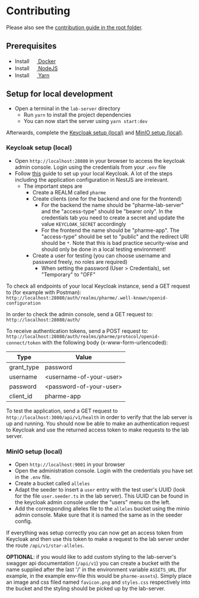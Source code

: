# Contributing

Please also see the [contribution guide in the root folder](../CONTRIBUTING.md).

## Prerequisites

- Install [<img
  src="https://user-images.githubusercontent.com/58258541/143049489-668aea70-bb2c-420d-b3e8-e0edc42a4e92.png"
  width="16" height="16"> Docker](https://docs.docker.com/get-docker/)
- Install [<img
  src="https://user-images.githubusercontent.com/58258541/143050266-4a2030d1-c319-447d-812b-2ad8a4020d48.png"
  width="16" height="16"> NodeJS](https://nodejs.org)
- Install [<img
  src="https://user-images.githubusercontent.com/58258541/143050227-b374b1f7-e28e-4b90-b7f0-b9112521d3b1.png"
  width="16" height="16"> Yarn](https://yarnpkg.com/)

## Setup for local development

- Open a terminal in the `lab-server` directory
  - Run `yarn` to install the project dependencies
  - You can now start the server using `yarn start:dev`

Afterwards, complete the [Keycloak setup (local)](#keycloak-setup-local)
and [MinIO setup (local)](#minio-setup-local).

### Keycloak setup (local)

- Open `http://localhost:28080` in your browser to access the keycloak admin
  console. Login using the credentials from your `.env` file
- Follow
  [this](https://medium.com/devops-dudes/secure-nestjs-rest-api-with-keycloak-745ef32a2370)
  guide to set up your local Keycloak. A lot of the steps including the
  application configuration in NestJS are irrelevant.
  - The important steps are
    - Create a REALM called `pharme`
    - Create clients (one for the backend and one for the frontend)
      - For the backend the name should be "pharme-lab-server" and the
        "access-type" should be "bearer only". In the credentials tab you need
        to create a secret and update the value `KEYCLOAK_SECRET` accordingly
      - For the frontend the name should be "pharme-app". The "access-type"
        should be set to "public" and the redirect URI should be `*`. Note that
        this is bad practice security-wise and should only be done in a local
        testing environment!
    - Create a user for testing (you can choose username and password freely, no
      roles are required)
      - When setting the password (User > Credentials), set "Temporary" to "OFF"

To check all endpoints of your local Keycloak instance, send a GET request to
(for example with Postman):
`http://localhost:28080/auth/realms/pharme/.well-known/openid-configuration`

In order to check the admin console, send a GET request to:
`http://localhost:28080/auth/`

To receive authentication tokens, send a POST request to:
`http://localhost:28080/auth/realms/pharme/protocol/openid-connect/token` with
the following body (x-www-form-urlencoded):

| Type       | Value                     |
| ---------- | ------------------------- |
| grant_type | password                  |
| username   | \<username-of-your-user\> |
| password   | \<password-of-your-user\> |
| client_id  | pharme-app                |

To test the application, send a GET request to
`http://localhost:3000/api/v1/health` in order to verify that the lab server is
up and running. You should now be able to make an authentication request to
Keycloak and use the returned access token to make requests to the lab server.

### MinIO setup (local)

- Open `http://localhost:9001` in your browser
- Open the administration console. Login with the credentials you have set in
  the `.env` file.
- Create a bucket called `alleles`
- Adapt the seeder to insert a `user` entry with the test user's UUID (look for
  the file `user.seeder.ts` in the lab server). This UUID can be found in the
  keycloak admin console under the "users" menu on the left.
- Add the corresponding alleles file to the `alleles` bucket using the minio
  admin console. Make sure that it is named the same as in the seeder config.

If everything was setup correctly you can now get an access token from Keycloak
and then use this token to make a request to the lab server under the route
`/api/v1/star-alleles`.

**OPTIONAL**: if you would like to add custom styling to the lab-server's
swagger api documentation (`/api/v1`) you can create a bucket with the name
supplied after the last '/' in the environment variable `ASSETS_URL` (for
example, in the example env-file this would be `pharme-assets`). Simply place
an image and css filed named `favicon.png` and `styles.css` respectively into
the bucket and the styling should be picked up by the lab-server.
